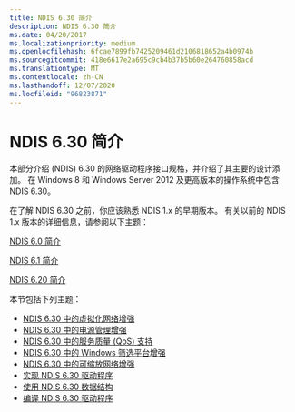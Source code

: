 ```yaml
---
title: NDIS 6.30 简介
description: NDIS 6.30 简介
ms.date: 04/20/2017
ms.localizationpriority: medium
ms.openlocfilehash: 6fcae7899fb7425209461d2106818652a4b0974b
ms.sourcegitcommit: 418e6617e2a695c9cb4b37b5b60e264760858acd
ms.translationtype: MT
ms.contentlocale: zh-CN
ms.lasthandoff: 12/07/2020
ms.locfileid: "96823871"
---
```

# <a name="introduction-to-ndis-630"></a>NDIS 6.30 简介


本部分介绍 (NDIS) 6.30 的网络驱动程序接口规格，并介绍了其主要的设计添加。 在 Windows 8 和 Windows Server 2012 及更高版本的操作系统中包含 NDIS 6.30。

在了解 NDIS 6.30 之前，你应该熟悉 NDIS 1.x 的早期版本。 有关以前的 NDIS 1.x 版本的详细信息，请参阅以下主题：

[NDIS 6.0 简介](introduction-to-ndis-6-0.md)

[NDIS 6.1 简介](introduction-to-ndis-6-1.md)

[NDIS 6.20 简介](introduction-to-ndis-6-20.md)

本节包括下列主题：

-   [NDIS 6.30 中的虚拟化网络增强](virtualized-networking-enhancements-in-ndis-6-30.md)
-   [NDIS 6.30 中的电源管理增强](power-management-enhancements-in-ndis-6-30.md)
-   [NDIS 6.30 中的服务质量 (QoS) 支持](quality-of-service--qos--support-in-ndis-6-30.md)
-   [NDIS 6.30 中的 Windows 筛选平台增强](windows-filtering-platform-enhancements-in-ndis-6-30.md)
-   [NDIS 6.30 中的可缩放网络增强](scalable-networking-enhancements-in-ndis-6-30.md)
-   [实现 NDIS 6.30 驱动程序](implementing-an-ndis-6-30-driver.md)
-   [使用 NDIS 6.30 数据结构](using-ndis-6-30-data-structures.md)
-   [编译 NDIS 6.30 驱动程序](compiling-an-ndis-6-30-driver.md)

 

 





